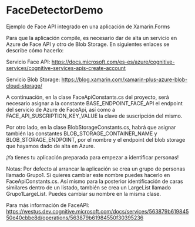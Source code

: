 # FaceDetectorDemo
Ejemplo de Face API integrado en una aplicación de Xamarin.Forms

Para que la aplicación compile, es necesario dar de alta un servicio en Azure de Face API y otro de Blob Storage. En siguientes enlaces se describe cómo hacerlo:


Servicio Face API: https://docs.microsoft.com/es-es/azure/cognitive-services/cognitive-services-apis-create-account

Servicio Blob Storage: https://blog.xamarin.com/xamarin-plus-azure-blob-cloud-storage/

A continuación, en la clase FaceApiConstants.cs del proyecto, será necesario asignar a la constante BASE_ENDPOINT_FACE_API el endpoint del servicio de Azure de FaceApi, así como a FACE_API_SUSCRIPTION_KEY_VALUE la clave de suscripción del mismo.

Por otro lado, en la clase BlobStorageConstants.cs, habrá que asignar también las constantes BLOB_STORAGE_CONTAINER_NAME y BLOB_STORAGE_ENDPOINT, por el nombre y el endpoint del blob storage que hayamos dado de alta en Azure.

¡Ya tienes tu aplicación preparada para empezar a identificar personas! 

Notas: Por defecto al arrancar la aplicación se crea un grupo de personas llamado Grupo1. Si quieres cambiar este nombre puedes hacerlo en FaceApiConstants.cs. Así mismo para la posterior identificación de caras similares dentro de un listado, también se crea un LargeList llamado Grupo1LargeList. Puedes cambiar su nombre en la misma clase.

Para más información de FaceAPI: https://westus.dev.cognitive.microsoft.com/docs/services/563879b61984550e40cbbe8d/operations/563879b61984550f30395236
